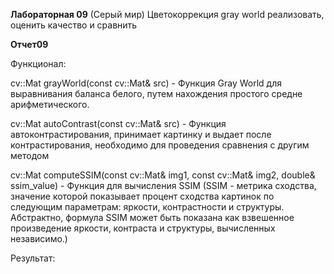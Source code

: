 **Лабораторная 09** (Серый мир)
Цветокоррекция gray world реализовать, оценить качество и сравнить

**Отчет09**

Функционал:

  cv::Mat grayWorld(const cv::Mat& src) - Функция Gray World для выравнивания баланса белого, путем нахождения простого средне арифметического.

  cv::Mat autoContrast(const cv::Mat& src) - Функция автоконтрастирования, принимает картинку и выдает после контрастирования, необходимо для проведения сравнения с другим методом

  cv::Mat computeSSIM(const cv::Mat& img1, const cv::Mat& img2, double& ssim_value) - Функция для вычисления SSIM (SSIM - метрика сходства, значение которой показывает процент сходства картинок по следующим параметрам: яркости, контрастности и структуры. Абстрактно, формула SSIM может быть показана как взвешенное произведение яркости, контраста и структуры, вычисленных независимо.)


Результат:

